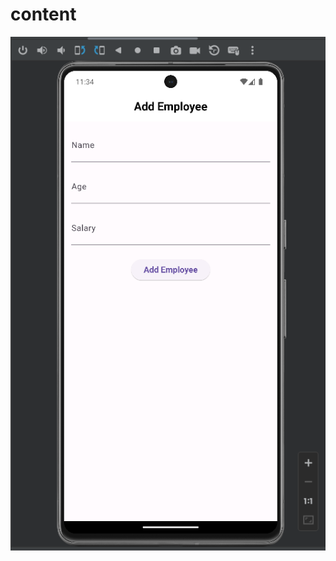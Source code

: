 # content


![image alt](https://github.com/Rawnak003/flutter_ostad/blob/ab58d986a2048063431a89c22bfb62b89a00dcc2/Screenshot%202025-02-05%20233437.png)
